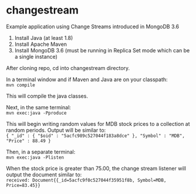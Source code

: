 # changestream
Example application using Change Streams introduced in MongoDB 3.6

1.  Install Java (at least 1.8)
2.  Install Apache Maven
3.  Install MongoDB 3.6 (must be running in Replica Set mode which can be a single instance)

After cloning repo, cd into changestream directory.

In a terminal window and if Maven and Java are on your classpath:\
`mvn compile`

This will compile the java classes.

Next, in the same terminal:\
`mvn exec:java -Pproduce`

This will begin writing random values for MDB stock prices to a collection at random periods.  Output will be similar to:\
`{ "_id" : { "$oid" : "5acfc989c527044f183a8dce" }, "Symbol" : "MDB", "Price" : 88.49 }`

Then, in a separate terminal:\
`mvn exec:java -Plisten`

When the stock price is greater than 75.00, the change stream listener will output the document similar to:\
`received: Document{{_id=5acfc9f0c527044f35951f8b, Symbol=MDB, Price=83.45}}`

